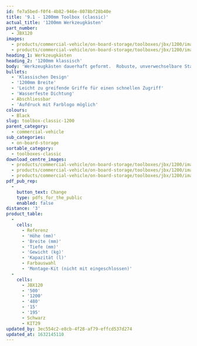 ```yaml
---
id: fe7a5bed-f0f4-4b82-946e-8078bf28b40e
title: '9.1 - 1200mm Toolbox (classic)'
actual_title: '1200mm Werkzeugkästen'
part_number:
  - JBX120
images:
  - products/commercial-vehicle/on-board-storage/toolboxes/jbx/1200/images-lr/Product_Image_776x776_(518x518_focus_area)-JBX120_01.jpg
  - products/commercial-vehicle/on-board-storage/toolboxes/jbx/1200/images-lr/Product_Image_776x776_(518x518_focus_area)-JBX120_02.jpg
heading_1: Werkzeugkästen
heading_2: '1200mm klassisch'
body: 'Werkzeugkästen dauerhaft geformt.  Robuste, unverwechselbare Staukästen für Nutzfahrzeuge in verschiedenen Grössen.'
bullets:
  - 'Klassischen Design'
  - '1200mm Breite'
  - 'Leicht zu greifende Griffe für einen schnellen Zugriff'
  - 'Wasserfeste Dichtung'
  - Abschliessbar
  - 'Aufdruck mit Farblogo möglich'
colours:
  - Black
slug: toolbox-classic-1200
parent_category:
  - commercial-vehicle
sub_categories:
  - on-board-storage
sortable_category:
  - toolboxes-classic
download_centre_images:
  - products/commercial-vehicle/on-board-storage/toolboxes/jbx/1200/images-hr/JBX120_01.jpg
  - products/commercial-vehicle/on-board-storage/toolboxes/jbx/1200/images-hr/JBX120_02.jpg
  - products/commercial-vehicle/on-board-storage/toolboxes/jbx/1200/images-hr/JBX120_03.jpg
pdf_pub_rep:
  -
    button_text: Change
    type: pdfs_for_the_public
    enabled: false
distance: '3'
product_table:
  -
    cells:
      - Referenz
      - 'Höhe (mm)'
      - 'Breite (mm)'
      - 'Tiefe (mm)'
      - 'Gewicht (kg)'
      - 'Kapazität (l)'
      - Farbauswahl
      - 'Montage-Kit (nicht mit eingeschlossen)'
  -
    cells:
      - JBX120
      - '500'
      - '1200'
      - '480'
      - '15'
      - '195'
      - Schwarz
      - KIT29
updated_by: 3ec554c2-e8cb-4f28-af79-effcd537d274
updated_at: 1632145110
---
```

